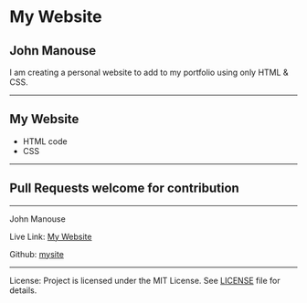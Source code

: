 <h1>My Website</h1>
<h2>John Manouse</h2>
<p>I am creating a personal website to add to my portfolio using only HTML & CSS. </p>
 <hr>
<h2>My Website</h2>
<ul>
    <li>HTML code</li>
    <li>CSS</li>
</ul>
<hr>

<h2>Pull Requests welcome for contribution</h2>
<hr>
<p>John Manouse</p>
<p>Live Link: <a href="https://mirageg4.github.io/mysite/">My Website</a></p>
<p>Github: <a href="https://github.com/Mirageg4/mysite">mysite</a></p>
<hr>
<p>License: Project is licensed under the MIT License. 
See <a href ="LICENSE.md">LICENSE</a> file for details.



